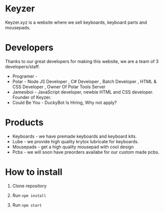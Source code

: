 # Keyzer
Keyzer.xyz is a website where we sell keyboards, keyboard parts and mousepads.

# Developers
Thanks to our great developers for making this website, we are a team of 3 developers/staff.

- Programer - 
- Polar - Node JS Developer , C# Developer , Batch Developer , HTML & CSS Developer , Owner Of Polar Tools Server
- Jamesiboi - JavaScript developer, newbie HTML and CSS developer. Founder of Keyzer.
- Could Be You - DuckyBot Is Hiring, Why not apply?

# Products
- Keyboards - we have premade keyboards and keyboard kits.
- Lube - we provide high quality krytox lubricate for keyboards.
- Mousepads - get a high quality mousepad with cool design
- Pcbs - we will soon have preorders availabe for our custom made pcbs.


# How to install
1) Clone repository

2) Run `npm install`

3) Run `npm start`
